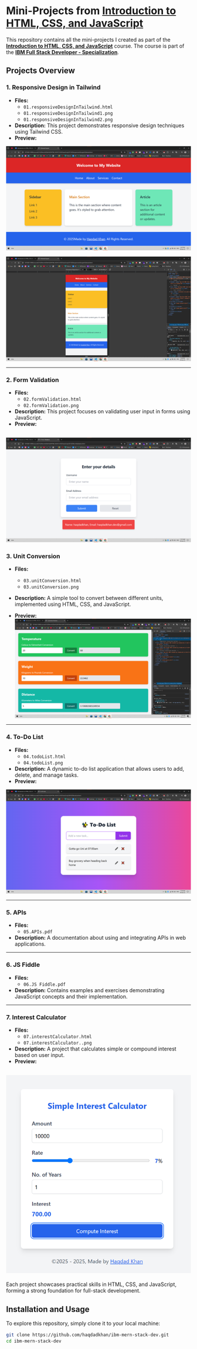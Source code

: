 # Mini-Projects from [Introduction to HTML, CSS, and JavaScript](https://www.coursera.org/learn/introduction-html-css-javascript)

This repository contains all the mini-projects I created as part of the **[Introduction to HTML, CSS, and JavaScript](https://www.coursera.org/learn/introduction-html-css-javascript)** course. The course is part of the **[IBM Full Stack Developer - Specialization](https://www.coursera.org/professional-certificates/ibm-full-stack-javascript-developer)**.

## Projects Overview

### 1. Responsive Design in Tailwind
- **Files:**
  - `01.responsiveDesignInTailwind.html`
  - `01.responsiveDesignInTailwind1.png`
  - `01.responsiveDesignInTailwind2.png`
- **Description:** This project demonstrates responsive design techniques using Tailwind CSS.
- **Preview:**

![Responsive Design Preview 1](./01.%20responsiveDesignInTailwind1.png)

![Responsive Design Preview 2](./01.%20responsiveDesignInTailwind2.png)

---

### 2. Form Validation
- **Files:**
  - `02.formValidation.html`
  - `02.formValidation.png`
- **Description:** This project focuses on validating user input in forms using JavaScript.
- **Preview:**

![Form Validation Preview](./02.%20formValidation.png)
---

### 3. Unit Conversion
- **Files:**
  - `03.unitConversion.html`
  - `03.unitConversion.png`
- **Description:** A simple tool to convert between different units, implemented using HTML, CSS, and JavaScript.

- **Preview:**
![Unit Conversion Preview](./03.%20unitConversion.png)

---

### 4. To-Do List
- **Files:**
  - `04.todoList.html`
  - `04.todoList.png`
- **Description:** A dynamic to-do list application that allows users to add, delete, and manage tasks.
- **Preview:**

![To-Do List Preview](./04.%20todoList.png)

---

### 5. APIs
- **Files:**
  - `05.APIs.pdf`
- **Description:** A documentation about using and integrating APIs in web applications.

---

### 6. JS Fiddle
- **Files:**
  - `06.JS Fiddle.pdf`
- **Description:** Contains examples and exercises demonstrating JavaScript concepts and their implementation.

---

### 7. Interest Calculator
- **Files:**
  - `07.interestCalculator.html`
  - `07.interestCalculator..png`
- **Description:** A project that calculates simple or compound interest based on user input.
- **Preview:**

![To-Do List Preview](./07.%20interesCalculator.png)
---

Each project showcases practical skills in HTML, CSS, and JavaScript, forming a strong foundation for full-stack development.

## Installation and Usage

To explore this repository, simply clone it to your local machine:

```bash
git clone https://github.com/haqdadkhan/ibm-mern-stack-dev.git
cd ibm-mern-stack-dev
